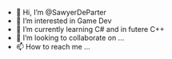 - 👋 Hi, I’m @SawyerDeParter
- 👀 I’m interested in Game Dev
- 🌱 I’m currently learning C# and in futere C++
- 💞️ I’m looking to collaborate on ...
- 📫 How to reach me ...

<!---
SawyerDeParter/SawyerDeParter is a ✨ special ✨ repository because its `README.md` (this file) appears on your GitHub profile.
You can click the Preview link to take a look at your changes.
--->
